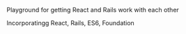 Playground for getting React and Rails work with each other

Incorporatingg React, Rails, ES6, Foundation